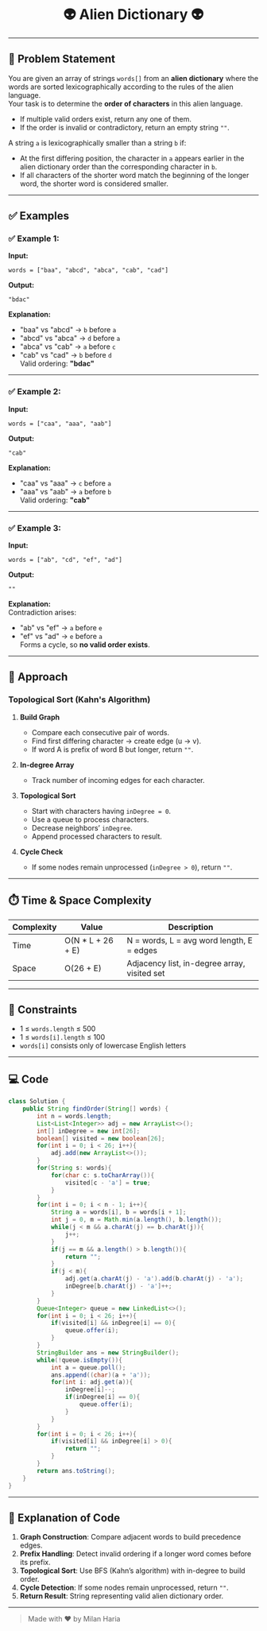 <h1 align="center">👽 Alien Dictionary 👽</h1>

---

## 📝 Problem Statement
You are given an array of strings `words[]` from an **alien dictionary** where the words are sorted lexicographically according to the rules of the alien language.  
Your task is to determine the **order of characters** in this alien language.

- If multiple valid orders exist, return any one of them.  
- If the order is invalid or contradictory, return an empty string `""`.

A string `a` is lexicographically smaller than a string `b` if:  
- At the first differing position, the character in `a` appears earlier in the alien dictionary order than the corresponding character in `b`.  
- If all characters of the shorter word match the beginning of the longer word, the shorter word is considered smaller.

---

## ✅ Examples

### ✅ Example 1:

**Input:**
```
words = ["baa", "abcd", "abca", "cab", "cad"]
```

**Output:**
```
"bdac"
```

**Explanation:**
- "baa" vs "abcd" → `b` before `a`
- "abcd" vs "abca" → `d` before `a`
- "abca" vs "cab" → `a` before `c`
- "cab" vs "cad" → `b` before `d`  
Valid ordering: **"bdac"**

---

### ✅ Example 2:

**Input:**
```
words = ["caa", "aaa", "aab"]
```

**Output:**
```
"cab"
```

**Explanation:**
- "caa" vs "aaa" → `c` before `a`
- "aaa" vs "aab" → `a` before `b`  
Valid ordering: **"cab"**

---

### ✅ Example 3:
**Input:**
```
words = ["ab", "cd", "ef", "ad"]
```
**Output:**
```
""
```
**Explanation:**  
Contradiction arises:  
- "ab" vs "ef" → `a` before `e`  
- "ef" vs "ad" → `e` before `a`  
Forms a cycle, so **no valid order exists**.

---

## 🧠 Approach

### Topological Sort (Kahn's Algorithm)

1. **Build Graph**  
   - Compare each consecutive pair of words.  
   - Find first differing character → create edge (u → v).  
   - If word A is prefix of word B but longer, return `""`.

2. **In-degree Array**  
   - Track number of incoming edges for each character.

3. **Topological Sort**  
   - Start with characters having `inDegree = 0`.  
   - Use a queue to process characters.  
   - Decrease neighbors’ `inDegree`.  
   - Append processed characters to result.

4. **Cycle Check**  
   - If some nodes remain unprocessed (`inDegree > 0`), return `""`.

---

## ⏱️ Time & Space Complexity
| Complexity | Value | Description |
|------------|-------|-------------|
| Time       | O(N * L + 26 + E) | N = words, L = avg word length, E = edges |
| Space      | O(26 + E) | Adjacency list, in-degree array, visited set |

---

## 🎯 Constraints
- 1 ≤ `words.length` ≤ 500  
- 1 ≤ `words[i].length` ≤ 100  
- `words[i]` consists only of lowercase English letters  

---

## 💻 Code
```java
class Solution {
    public String findOrder(String[] words) {
        int n = words.length;
        List<List<Integer>> adj = new ArrayList<>();
        int[] inDegree = new int[26];
        boolean[] visited = new boolean[26];
        for(int i = 0; i < 26; i++){
            adj.add(new ArrayList<>());
        }
        for(String s: words){
            for(char c: s.toCharArray()){
                visited[c - 'a'] = true;
            }
        }
        for(int i = 0; i < n - 1; i++){
            String a = words[i], b = words[i + 1];
            int j = 0, m = Math.min(a.length(), b.length());
            while(j < m && a.charAt(j) == b.charAt(j)){
                j++;
            }
            if(j == m && a.length() > b.length()){
                return "";
            }
            if(j < m){
                adj.get(a.charAt(j) - 'a').add(b.charAt(j) - 'a');
                inDegree[b.charAt(j) - 'a']++;
            }
        }
        Queue<Integer> queue = new LinkedList<>();
        for(int i = 0; i < 26; i++){
            if(visited[i] && inDegree[i] == 0){
                queue.offer(i);
            }
        }
        StringBuilder ans = new StringBuilder();
        while(!queue.isEmpty()){
            int a = queue.poll();
            ans.append((char)(a + 'a'));
            for(int i: adj.get(a)){
                inDegree[i]--;
                if(inDegree[i] == 0){
                    queue.offer(i);
                }
            }
        }
        for(int i = 0; i < 26; i++){
            if(visited[i] && inDegree[i] > 0){
                return "";
            }
        }
        return ans.toString();
    }
}
```

---

## 📝 Explanation of Code

1. **Graph Construction**: Compare adjacent words to build precedence edges.  
2. **Prefix Handling**: Detect invalid ordering if a longer word comes before its prefix.  
3. **Topological Sort**: Use BFS (Kahn’s algorithm) with in-degree to build order.  
4. **Cycle Detection**: If some nodes remain unprocessed, return `""`.  
5. **Return Result**: String representing valid alien dictionary order.

---

> Made with ❤️ by Milan Haria

